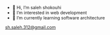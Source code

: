 - 👋 Hi, I’m saleh shokouhi
- 👀 I’m interested in web development
- 🌱 I’m currently learning software architecture

sh.saleh.312@gmail.com
